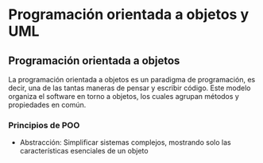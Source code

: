 # Programación orientada a objetos y UML

## Programación orientada a objetos

La programación orientada a objetos es un paradigma de programación, es decir, una de las tantas maneras de pensar y escribir código. Este modelo organiza el software en torno a objetos, los cuales agrupan métodos y propiedades en común. 

### Principios de POO

-    Abstracción: Simplificar sistemas complejos, mostrando solo las características esenciales de un objeto
